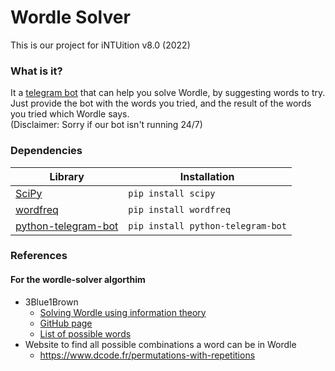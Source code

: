 # Wordle Solver
This is our project for iNTUition v8.0 (2022)

### What is it?
It a [telegram bot](https://t.me/WdSolver_bot) that can help you solve Wordle, by suggesting words to try. Just provide the bot with the words you tried, and the result of the words you tried which Wordle says.\
(Disclaimer: Sorry if our bot isn't running 24/7)


### Dependencies
|Library|Installation|
|---|---|
| [SciPy](https://pypi.org/project/scipy/) | `pip install scipy` |
| [wordfreq](https://pypi.org/project/wordfreq/) | `pip install wordfreq` |
| [python-telegram-bot](https://pypi.org/project/python-telegram-bot/) | `pip install python-telegram-bot` |


### References
#### For the wordle-solver algorthim
  - 3Blue1Brown
    - [Solving Wordle using information theory](https://www.youtube.com/watch?v=v68zYyaEmEA&t=720s)
    - [GitHub page](https://github.com/3b1b/videos/tree/master/_2022/wordle)
    - [List of possible words](https://github.com/3b1b/videos/blob/master/_2022/wordle/data/allowed_words.txt)
  - Website to find all possible combinations a word can be in Wordle
    - https://www.dcode.fr/permutations-with-repetitions

